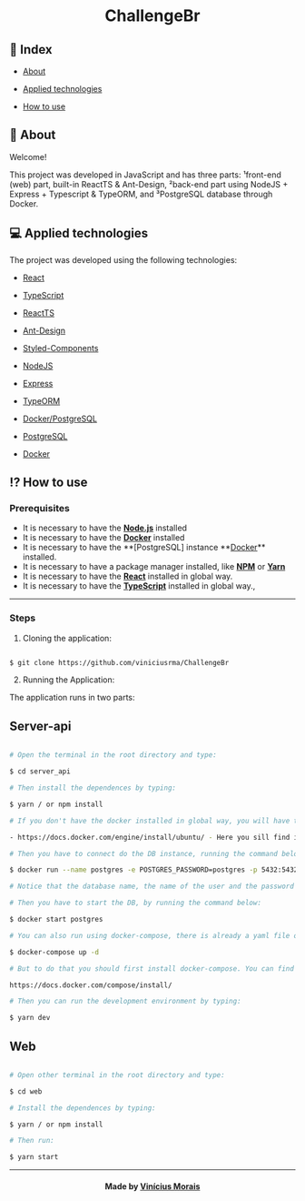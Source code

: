 <h1  align="center">
  ChallengeBr
</h1>
  
## 📍 Index

- [About](#About)

- [Applied technologies](#applied-technologies)

- [How to use](#how-to-use)

<a  id="about"></a>

## 📑 About

Welcome!

This project was developed in JavaScript and has three parts: ¹front-end (web) part, built-in ReactTS & Ant-Design, ²back-end part using NodeJS + Express + Typescript & TypeORM, and ³PostgreSQL database through Docker.

<a  id="applied-technologies"></a>

## 💻 Applied technologies

The project was developed using the following technologies:

- [React](https://reactjs.org/)
- [TypeScript](https://www.typescriptlang.org/)
- [ReactTS](https://www.typescriptlang.org/docs/handbook/react.html)
- [Ant-Design](https://ant.design/)
- [Styled-Components](https://styled-components.com/)

- [NodeJS](https://nodejs.org/en/)
- [Express](https://expressjs.com/)
- [TypeORM](https://typeorm.io/#/)

- [Docker/PostgreSQL](https://hub.docker.com/_/postgres)
- [PostgreSQL](https://www.postgresql.org/)
- [Docker](https://hub.docker.com/)

<a  id="how-to-use"></a>

## ⁉ How to use

### **Prerequisites**

- It is necessary to have the **[Node.js](https://nodejs.org/en/)** installed
- It is necessary to have the **[Docker](hhttps://hub.docker.com/)** installed
- It is necessary to have the **[PostgreSQL] instance **[Docker](https://hub.docker.com/_/postgres)\*\* installed.
- It is necessary to have a package manager installed, like **[NPM](https://www.npmjs.com/)** or **[Yarn](https://yarnpkg.com/)**
- It is necessary to have the **[React](https://reactjs.org/)** installed in global way.
- It is necessary to have the **[TypeScript](https://www.typescriptlang.org/)** installed in global way.,

---

### **Steps**

1. Cloning the application:

```sh

$ git clone https://github.com/viniciusrma/ChallengeBr

```

2. Running the Application:

The application runs in two parts:

## Server-api

```sh

# Open the terminal in the root directory and type:

$ cd server_api

# Then install the dependences by typing:

$ yarn / or npm install

# If you don't have the docker installed in global way, you will have to do this to have access to the DB.

- https://docs.docker.com/engine/install/ubuntu/ - Here you sill find instructions to install it on your machine.

# Then you have to connect do the DB instance, running the command below:

$ docker run --name postgres -e POSTGRES_PASSWORD=postgres -p 5432:5432 -d postgres

# Notice that the database name, the name of the user and the password are all 'postgres'.

# Then you have to start the DB, by running the command below:

$ docker start postgres

# You can also run using docker-compose, there is already a yaml file on the root directory of the server_api, so you can run it with:

$ docker-compose up -d

# But to do that you should first install docker-compose. You can find it here:

https://docs.docker.com/compose/install/

# Then you can run the development environment by typing:

$ yarn dev

```

## Web

```sh

# Open other terminal in the root directory and type:

$ cd web

# Install the dependences by typing:

$ yarn / or npm install

# Then run:

$ yarn start

```

---

<h4  align="center">
Made by <a  href="https://www.linkedin.com/in/viniciusrma/"  target="_blank">Vinícius Morais</a>
</h4>
